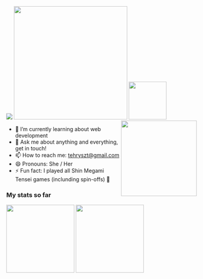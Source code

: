 
<img src="https://wallpapers.com/images/high/persona-pictures-iqqi7khkfhqr8hwm.webp"/>
<img src="https://i.imgur.com/kDndQ6I.jpg" width="300" /> <img src="https://static.wikia.nocookie.net/megamitensei/images/5/58/TatsuyaISSmile.png/revision/latest?cb=20140209175141" width="100" />


<img align="right" src="https://static.wikia.nocookie.net/megamitensei/images/b/b9/MayaISteenhappy.png/revision/latest?cb=20140209181656" width="200" />

- 🌱 I’m currently learning about web development
- 💬 Ask me about anything and everything, get in touch!
- 📫 How to reach me: <a>tehryszt@gmail.com</a>
- 😄 Pronouns: She / Her
- ⚡ Fun fact: I played all Shin Megami Tensei games (inclunding spin-offs) 🎣

### My stats so far
  <img height="180em" src="https://github-readme-stats.vercel.app/api/top-langs/?username=tehrysz&layout=compact&langs_count=7&theme=vue"/>
 <img height="180em" src="https://github-readme-stats.vercel.app/api?username=tehrysz&show_icons=true&theme=vue&include_all_commits=true&count_private=true"/>
